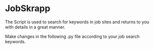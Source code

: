 # JobSkrapp
The Script is used to search for keywords in job sites and returns to you with details in a great manner.



Make changes in the following .py file according to your job search keywords. 
